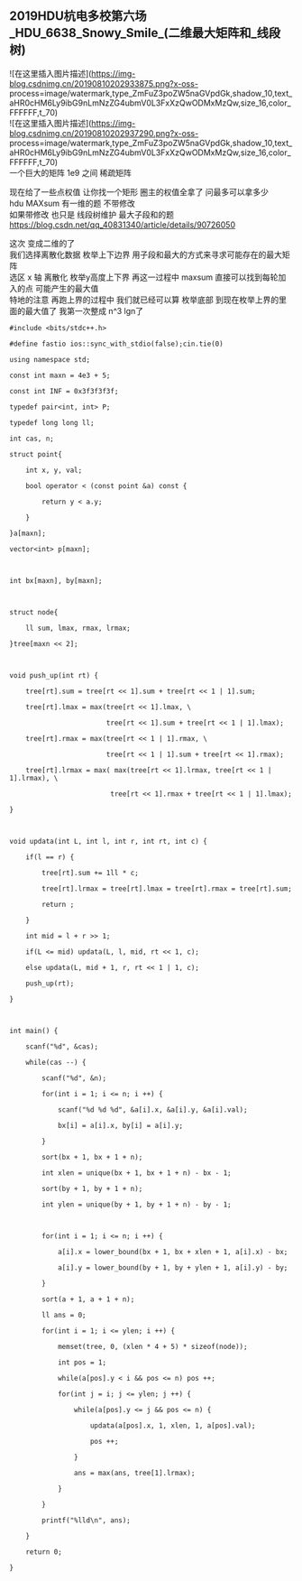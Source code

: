 ## 2019HDU杭电多校第六场_HDU_6638_Snowy_Smile_(二维最大矩阵和_线段树)

![在这里插入图片描述](https://img-blog.csdnimg.cn/20190810202933875.png?x-oss-
process=image/watermark,type_ZmFuZ3poZW5naGVpdGk,shadow_10,text_aHR0cHM6Ly9ibG9nLmNzZG4ubmV0L3FxXzQwODMxMzQw,size_16,color_FFFFFF,t_70)  
![在这里插入图片描述](https://img-blog.csdnimg.cn/20190810202937290.png?x-oss-
process=image/watermark,type_ZmFuZ3poZW5naGVpdGk,shadow_10,text_aHR0cHM6Ly9ibG9nLmNzZG4ubmV0L3FxXzQwODMxMzQw,size_16,color_FFFFFF,t_70)  
一个巨大的矩阵 1e9 之间 稀疏矩阵

现在给了一些点权值 让你找一个矩形 圈主的权值全拿了 问最多可以拿多少  
hdu MAXsum 有一维的题 不带修改  
如果带修改 也只是 线段树维护 最大子段和的题  
<https://blog.csdn.net/qq_40831340/article/details/90726050>

这次 变成二维的了  
我们选择离散化数据 枚举上下边界 用子段和最大的方式来寻求可能存在的最大矩阵  
选区 x 轴 离散化 枚举y高度上下界 再这一过程中 maxsum 直接可以找到每轮加入的点 可能产生的最大值  
特地的注意 再跑上界的过程中 我们就已经可以算 枚举底部 到现在枚举上界的里面的最大值了 我第一次整成 n^3 lgn了

    
    
    #include <bits/stdc++.h>
    #define fastio ios::sync_with_stdio(false);cin.tie(0)
    using namespace std;
    const int maxn = 4e3 + 5;
    const int INF = 0x3f3f3f3f;
    typedef pair<int, int> P;
    typedef long long ll;
    int cas, n;
    struct point{
        int x, y, val;
        bool operator < (const point &a) const {
            return y < a.y;
        }
    }a[maxn];
    vector<int> p[maxn];
    
    int bx[maxn], by[maxn];
    
    struct node{
        ll sum, lmax, rmax, lrmax;
    }tree[maxn << 2];
    
    void push_up(int rt) {
        tree[rt].sum = tree[rt << 1].sum + tree[rt << 1 | 1].sum;
        tree[rt].lmax = max(tree[rt << 1].lmax, \
                            tree[rt << 1].sum + tree[rt << 1 | 1].lmax);
        tree[rt].rmax = max(tree[rt << 1 | 1].rmax, \
                            tree[rt << 1 | 1].sum + tree[rt << 1].rmax);
        tree[rt].lrmax = max( max(tree[rt << 1].lrmax, tree[rt << 1 | 1].lrmax), \
                             tree[rt << 1].rmax + tree[rt << 1 | 1].lmax);
    }
    
    void updata(int L, int l, int r, int rt, int c) {
        if(l == r) {
            tree[rt].sum += 1ll * c;
            tree[rt].lrmax = tree[rt].lmax = tree[rt].rmax = tree[rt].sum;
            return ;
        }
        int mid = l + r >> 1;
        if(L <= mid) updata(L, l, mid, rt << 1, c);
        else updata(L, mid + 1, r, rt << 1 | 1, c);
        push_up(rt);
    }
    
    int main() {
        scanf("%d", &cas);
        while(cas --) {
            scanf("%d", &n);
            for(int i = 1; i <= n; i ++) {
                scanf("%d %d %d", &a[i].x, &a[i].y, &a[i].val);
                bx[i] = a[i].x, by[i] = a[i].y;
            }
            sort(bx + 1, bx + 1 + n);
            int xlen = unique(bx + 1, bx + 1 + n) - bx - 1;
            sort(by + 1, by + 1 + n);
            int ylen = unique(by + 1, by + 1 + n) - by - 1;
    
            for(int i = 1; i <= n; i ++) {
                a[i].x = lower_bound(bx + 1, bx + xlen + 1, a[i].x) - bx;
                a[i].y = lower_bound(by + 1, by + ylen + 1, a[i].y) - by;
            }
            sort(a + 1, a + 1 + n);
            ll ans = 0;
            for(int i = 1; i <= ylen; i ++) {
                memset(tree, 0, (xlen * 4 + 5) * sizeof(node));
                int pos = 1;
                while(a[pos].y < i && pos <= n) pos ++;
                for(int j = i; j <= ylen; j ++) {
                    while(a[pos].y <= j && pos <= n) {
                        updata(a[pos].x, 1, xlen, 1, a[pos].val);
                        pos ++;
                    }
                    ans = max(ans, tree[1].lrmax);
                }
            }
            printf("%lld\n", ans);
        }
        return 0;
    }
    

